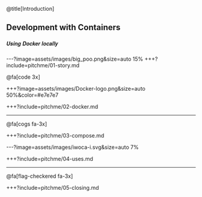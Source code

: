@title[Introduction]
## Development with Containers
##### <span style="font-family:Helvetica Neue; font-weight:bold">Using <span class="docker-blue">Docker</span> locally</span>


---?image=assets/images/big_poo.png&size=auto 15%
+++?include=pitchme/01-story.md

@fa[code 3x]

+++?image=assets/images/Docker-logo.png&size=auto 50%&color=#e7e7e7

+++?include=pitchme/02-docker.md

---

@fa[cogs fa-3x]

+++?include=pitchme/03-compose.md

---?image=assets/images/iwoca-i.svg&size=auto 7%

+++?include=pitchme/04-uses.md

--- 

@fa[flag-checkered fa-3x]

+++?include=pitchme/05-closing.md

